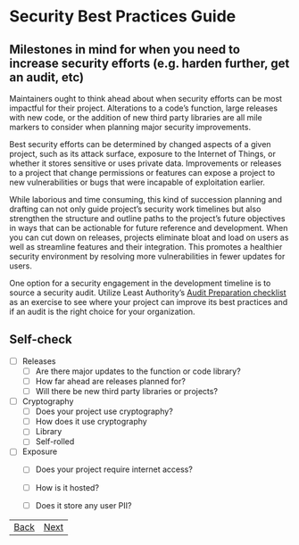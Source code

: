 # Security Best Practices Guide

## Milestones in mind for when you need to increase security efforts (e.g. harden further, get an audit, etc)

Maintainers ought to think ahead about when security efforts can be most impactful for their project. Alterations to a code’s function, large releases with new code, or the addition of new third party libraries are all mile markers to consider when planning major security improvements. 

Best security efforts can be determined by changed aspects of a given project, such as its attack surface, exposure to the Internet of Things, or whether it stores sensitive or uses private data. Improvements or releases to a project that change permissions or features can expose a project to new vulnerabilities or bugs that were incapable of exploitation earlier.

While laborious and time consuming, this kind of succession planning and drafting can not only guide project’s security work timelines but also strengthen the structure and outline paths to the project’s future objectives in ways that can be actionable for future reference and development. When you can cut down on releases, projects eliminate bloat and load on users as well as streamline features and their integration. This promotes a healthier security environment by resolving more vulnerabilities in fewer updates for users. 

One option for a security engagement in the development timeline is to source a security audit. Utilize Least Authority’s [Audit Preparation checklist](https://leastauthority.com/blog/audit-preparation-checklist-5-important-steps-to-prepare-for-a-security-audit/) as an exercise to see where your project can improve its best practices and if an audit is the right choice for your organization.



## Self-check

- [ ] Releases
  - [ ] Are there major updates to the function or code library?
  - [ ] How far ahead are releases planned for? 
  - [ ] Will there be new third party libraries or projects?
- [ ] Cryptography
  - [ ] Does your project use cryptography?
  - [ ] How does it use cryptography
  - [ ] Library
  - [ ] Self-rolled
- [ ] Exposure
  - [ ] Does your project require internet access?
  - [ ] How is it hosted?
  - [ ] Does it store any user PII?



|  |  |
| :---  | ---:  |
| [Back](./06-kb.md)  | [Next](08-what-next.md)  |
